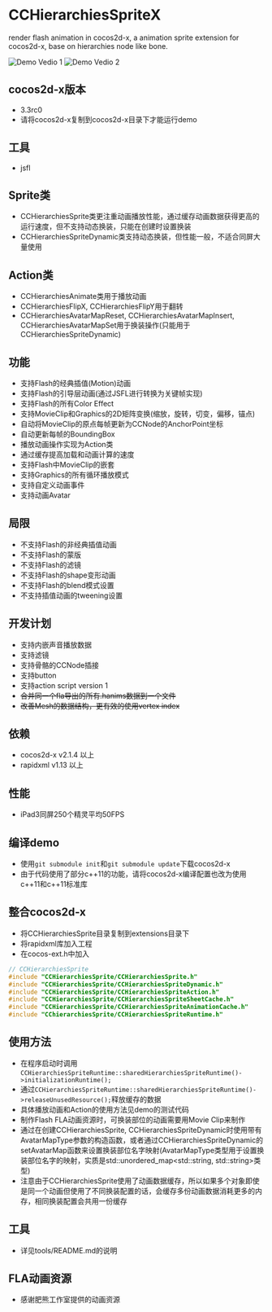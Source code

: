 CCHierarchiesSpriteX
====================

render flash animation in cocos2d-x, a animation sprite extension for cocos2d-x, base on hierarchies node like bone.

![Demo Vedio 1](http://cl.ly/image/111k3Y0N0R3r/CCHierarchiesSpriteXDemo_Video_1_optimized.gif)
![Demo Vedio 2](http://cl.ly/image/1z1M2t1d3x3v/CCHierarchiesSpriteXDemo_Video_2_optimized.gif)


cocos2d-x版本
----------------------
   * 3.3rc0
   * 请将cocos2d-x复制到cocos2d-x目录下才能运行demo


工具
----------------------
   * jsfl


Sprite类
-------------------
   * CCHierarchiesSprite类更注重动画播放性能，通过缓存动画数据获得更高的运行速度，但不支持动态换装，只能在创建时设置换装
   * CCHierarchiesSpriteDynamic类支持动态换装，但性能一般，不适合同屏大量使用


Action类
----------------
   * CCHierarchiesAnimate类用于播放动画
   * CCHierarchiesFlipX, CCHierarchiesFlipY用于翻转
   * CCHierarchiesAvatarMapReset, CCHierarchiesAvatarMapInsert, CCHierarchiesAvatarMapSet用于换装操作(只能用于CCHierarchiesSpriteDynamic)

功能
-------------------
   * 支持Flash的经典插值(Motion)动画
   * 支持Flash的引导层动画(通过JSFL进行转换为关键帧实现)
   * 支持Flash的所有Color Effect
   * 支持MovieClip和Graphics的2D矩阵变换(缩放，旋转，切变，偏移，锚点)
   * 自动将MovieClip的原点每帧更新为CCNode的AnchorPoint坐标
   * 自动更新每帧的BoundingBox
   * 播放动画操作实现为Action类
   * 通过缓存提高加载和动画计算的速度
   * 支持Flash中MovieClip的嵌套
   * 支持Graphics的所有循环播放模式
   * 支持自定义动画事件
   * 支持动画Avatar


局限
-------------------
   * 不支持Flash的非经典插值动画
   * 不支持Flash的蒙版
   * 不支持Flash的滤镜
   * 不支持Flash的shape变形动画
   * 不支持Flash的blend模式设置
   * 不支持插值动画的tweening设置


开发计划
-------------------
   * 支持内嵌声音播放数据
   * 支持滤镜
   * 支持骨骼的CCNode插接
   * 支持button
   * 支持action script version 1
   * ~~合并同一个fla导出的所有.hanims数据到一个文件~~
   * ~~改善Mesh的数据结构，更有效的使用vertex index~~


依赖
-------------------
   * cocos2d-x v2.1.4 以上
   * rapidxml v1.13 以上


性能
-------------------
   * iPad3同屏250个精灵平均50FPS


编译demo
------------------
   * 使用`git submodule init`和`git submodule update`下载cocos2d-x
   * 由于代码使用了部分c++11的功能，请将cocos2d-x编译配置也改为使用c++11和c++11标准库


整合cocos2d-x
-----------------
   * 将CCHierarchiesSprite目录复制到extensions目录下
   * 将rapidxml库加入工程
   * 在cocos-ext.h中加入
   
```c++
// CCHierarchiesSprite
#include "CCHierarchiesSprite/CCHierarchiesSprite.h"
#include "CCHierarchiesSprite/CCHierarchiesSpriteDynamic.h"
#include "CCHierarchiesSprite/CCHierarchiesSpriteAction.h"
#include "CCHierarchiesSprite/CCHierarchiesSpriteSheetCache.h"
#include "CCHierarchiesSprite/CCHierarchiesSpriteAnimationCache.h"
#include "CChierarchiesSprite/CCHierarchiesSpriteRuntime.h"
```


使用方法
-----------------
   * 在程序启动时调用`CCHierarchiesSpriteRuntime::sharedHierarchiesSpriteRuntime()->initializationRuntime();`
   * 通过`CCHierarchiesSpriteRuntime::sharedHierarchiesSpriteRuntime()->releaseUnusedResource();`释放缓存的数据
   * 具体播放动画和Action的使用方法见demo的测试代码
   * 制作Flash FLA动画资源时，可换装部位的动画需要用Movie Clip来制作
   * 通过在创建CCHierarchiesSprite, CCHierarchiesSpriteDynamic时使用带有AvatarMapType参数的构造函数，或者通过CCHierarchiesSpriteDynamic的setAvatarMap函数来设置换装部位名字映射(AvatarMapType类型用于设置换装部位名字的映射，实质是std::unordered_map<std::string, std::string>类型)
   * 注意由于CCHierarchiesSprite使用了动画数据缓存，所以如果多个对象即使是同一个动画但使用了不同换装配置的话，会缓存多份动画数据消耗更多的内存，相同换装配置会共用一份缓存


工具
----------------
   * 详见tools/README.md的说明


FLA动画资源
------------------
   * 感谢肥熊工作室提供的动画资源
